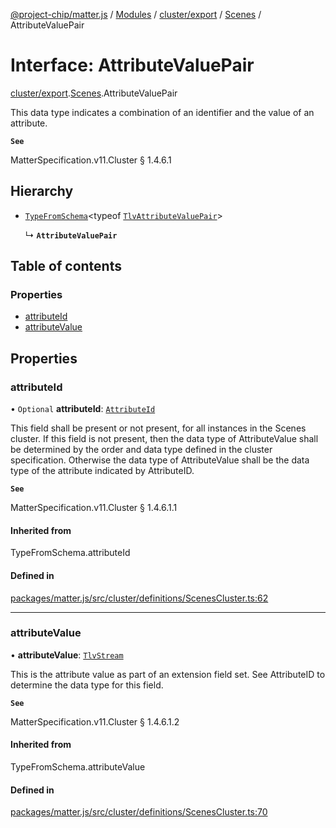 [@project-chip/matter.js](../README.md) / [Modules](../modules.md) / [cluster/export](../modules/cluster_export.md) / [Scenes](../modules/cluster_export.Scenes.md) / AttributeValuePair

# Interface: AttributeValuePair

[cluster/export](../modules/cluster_export.md).[Scenes](../modules/cluster_export.Scenes.md).AttributeValuePair

This data type indicates a combination of an identifier and the value of an attribute.

**`See`**

MatterSpecification.v11.Cluster § 1.4.6.1

## Hierarchy

- [`TypeFromSchema`](../modules/tlv_export.md#typefromschema)\<typeof [`TlvAttributeValuePair`](../modules/cluster_export.Scenes.md#tlvattributevaluepair)\>

  ↳ **`AttributeValuePair`**

## Table of contents

### Properties

- [attributeId](cluster_export.Scenes.AttributeValuePair.md#attributeid)
- [attributeValue](cluster_export.Scenes.AttributeValuePair.md#attributevalue)

## Properties

### attributeId

• `Optional` **attributeId**: [`AttributeId`](../modules/datatype_export.md#attributeid)

This field shall be present or not present, for all instances in the Scenes cluster. If this field is not
present, then the data type of AttributeValue shall be determined by the order and data type defined in the
cluster specification. Otherwise the data type of AttributeValue shall be the data type of the attribute
indicated by AttributeID.

**`See`**

MatterSpecification.v11.Cluster § 1.4.6.1.1

#### Inherited from

TypeFromSchema.attributeId

#### Defined in

[packages/matter.js/src/cluster/definitions/ScenesCluster.ts:62](https://github.com/project-chip/matter.js/blob/0c058ae17fdba4c0b89b8b13c309011d51782299/packages/matter.js/src/cluster/definitions/ScenesCluster.ts#L62)

___

### attributeValue

• **attributeValue**: [`TlvStream`](../modules/tlv_export.md#tlvstream)

This is the attribute value as part of an extension field set. See AttributeID to determine the data type
for this field.

**`See`**

MatterSpecification.v11.Cluster § 1.4.6.1.2

#### Inherited from

TypeFromSchema.attributeValue

#### Defined in

[packages/matter.js/src/cluster/definitions/ScenesCluster.ts:70](https://github.com/project-chip/matter.js/blob/0c058ae17fdba4c0b89b8b13c309011d51782299/packages/matter.js/src/cluster/definitions/ScenesCluster.ts#L70)
